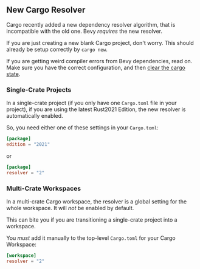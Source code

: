 ## New Cargo Resolver

Cargo recently added a new dependency resolver algorithm, that is incompatible
with the old one. Bevy *requires* the new resolver.

If you are just creating a new blank Cargo project, don't worry. This should
already be setup correctly by `cargo new`.

If you are getting weird compiler errors from Bevy dependencies, read on. Make sure
you have the correct configuration, and then [clear the cargo state](/pitfalls/build-errors.md#clear-the-cargo-state).

### Single-Crate Projects

In a single-crate project (if you only have one `Cargo.toml` file in your project),
if you are using the latest Rust2021 Edition, the new resolver is automatically
enabled.

So, you need either one of these settings in your `Cargo.toml`:

```toml
[package]
edition = "2021"
```

or

```toml
[package]
resolver = "2"
```

### Multi-Crate Workspaces

In a multi-crate Cargo workspace, the resolver is a global setting for the
whole workspace. It will *not* be enabled by default.

This can bite you if you are transitioning a single-crate project into a workspace.

You *must* add it manually to the top-level `Cargo.toml` for your Cargo Workspace:

```toml
[workspace]
resolver = "2"
```
